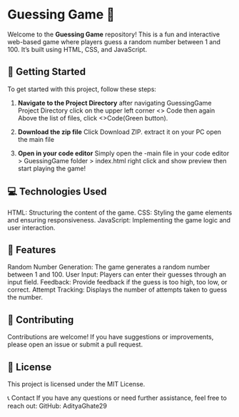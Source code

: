 # Guessing Game 🎯

Welcome to the **Guessing Game** repository! This is a fun and interactive web-based game where players guess a random number between 1 and 100. It’s built using HTML, CSS, and JavaScript.

## 🚀 Getting Started

To get started with this project, follow these steps:

1. **Navigate to the Project Directory**
after navigating GuessingGame Project Directory click on the upper left corner <> Code then again
Above the list of files, click  <>Code(Green button).

2. **Download the zip file**
   Click  Download ZIP.
   extract it on your PC
  open the main file 

3. **Open in your code editor**
Simply open the -main file in your code editor > GuessingGame folder > index.html right click and show preview then start playing the game!
   

## 💻 Technologies Used
HTML: Structuring the content of the game.
CSS: Styling the game elements and ensuring responsiveness.
JavaScript: Implementing the game logic and user interaction.

## 🎨 Features
Random Number Generation: The game generates a random number between 1 and 100.
User Input: Players can enter their guesses through an input field.
Feedback: Provide feedback if the guess is too high, too low, or correct.
Attempt Tracking: Displays the number of attempts taken to guess the number.
 
## 🌟 Contributing
Contributions are welcome! If you have suggestions or improvements, please open an issue or submit a pull request.

## 📝 License
This project is licensed under the MIT License.

📞 Contact
If you have any questions or need further assistance, feel free to reach out:
GitHub: AdityaGhate29

